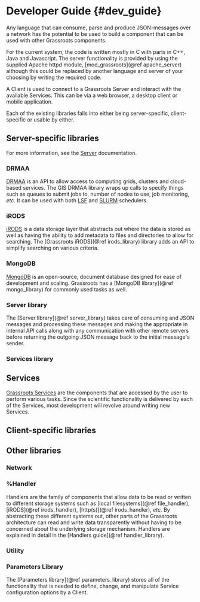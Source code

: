 ﻿Developer Guide {#dev_guide}
================



Any language that can consume, parse and produce JSON-messages over a network has the potential to be used to build a component that can be used with other Grassroots components. 

For the current system, the code is written mostly in C with parts in C++, Java and Javascript. The server functionality is provided by using the supplied Apache httpd module, [mod_grassroots](@ref apache_server) although this could be replaced by another language and server of your choosing by writing the required code.


A Client is used to connect to a Grassroots Server and interact with the available Services. This can be via a web browser, a desktop client or mobile application.


Each of the existing libraries falls into either being server-specific, client-specific or usable by either.

## Server-specific libraries

For more information, see the [Server](server.md) documentation.

### DRMAA

[DRMAA](http://www.drmaa.org/) is an API to allow access to computing grids, clusters and cloud-based services. 
The GIS DRMAA library wraps up calls to specify things such as queues to submit jobs to, number of nodes to use, job monitoring, *etc.*
It can be used with both [LSF](http://www-03.ibm.com/systems/spectrum-computing/products/lsf/) and [SLURM](https://slurm.schedmd.com/) schedulers.


### iRODS

[iRODS](http://irods.org/) is a data storage layer that abstracts out where the data is stored as well as having the ability to add metadata to files and directories to allow for searching. The [Grassroots iRODS](@ref irods_library) library adds an API to simplify searching on various criteria.


### MongoDB

[MongoDB](https://www.mongodb.com/) is an open-source, document database designed for ease of development and scaling. Grassroots has a [MongoDB library](@ref mongo_library) for commonly used tasks as well.

### Server library

The [Server library](@ref server_library) takes care of consuming and JSON messages and processing these messages and making the appropriate in internal API calls along with any communication with other remote servers before returning the outgoing JSON message back to the initial message's sender.


### Services library




## Services

[Grassroots Services](services.md "Services guide") are the components that are accessed by the user to perform various tasks. 
Since the scientific functionality is delivered by each of the Services, most development will revolve around writing new Services. 


## Client-specific libraries


## Other libraries




### Network



### %Handler

Handlers are the family of components that allow data to be read or written to different storage systems such as [local filesystems](@ref file_handler), [iRODS](@ref irods_handler), [http(s)](@ref irods_handler), *etc*.
By abstracting these different systems out, other parts of the Grassroots architecture can read and write data transparently without having to be concerned about the underlying storage mechanism.
Handlers are explained in detail in the [Handlers guide](@ref handler_library).


### Utility


### Parameters Library

The [Parameters library](@ref parameters_library) stores all of the functionality that is needed to define, change, and manipulate Service configuration options by a Client. 

